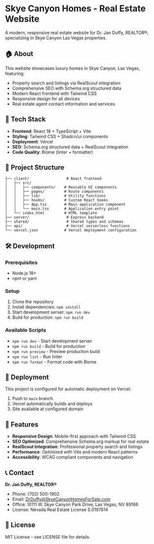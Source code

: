 # Skye Canyon Homes - Real Estate Website

A modern, responsive real estate website for Dr. Jan Duffy, REALTOR®, specializing in Skye Canyon Las Vegas properties.

## 🏠 About

This website showcases luxury homes in Skye Canyon, Las Vegas, featuring:
- Property search and listings via RealScout integration
- Comprehensive SEO with Schema.org structured data
- Modern React frontend with Tailwind CSS
- Responsive design for all devices
- Real estate agent contact information and services

## 🚀 Tech Stack

- **Frontend**: React 18 + TypeScript + Vite
- **Styling**: Tailwind CSS + Shadcn/ui components
- **Deployment**: Vercel
- **SEO**: Schema.org structured data + RealScout integration
- **Code Quality**: Biome (linter + formatter)

## 📁 Project Structure

```
├── client/                 # React frontend
│   ├── src/
│   │   ├── components/    # Reusable UI components
│   │   ├── pages/         # Route components
│   │   ├── lib/           # Utility functions
│   │   ├── hooks/         # Custom React hooks
│   │   ├── App.tsx        # Main application component
│   │   └── main.tsx       # Application entry point
│   └── index.html         # HTML template
├── server/                 # Express backend
├── shared/                 # Shared types and schemas
├── api/                    # Vercel serverless functions
└── vercel.json            # Vercel deployment configuration
```

## 🛠️ Development

### Prerequisites
- Node.js 18+
- npm or yarn

### Setup
1. Clone the repository
2. Install dependencies: `npm install`
3. Start development server: `npm run dev`
4. Build for production: `npm run build`

### Available Scripts
- `npm run dev` - Start development server
- `npm run build` - Build for production
- `npm run preview` - Preview production build
- `npm run lint` - Run linter
- `npm run format` - Format code with Biome

## 🚀 Deployment

This project is configured for automatic deployment on Vercel:

1. Push to `main` branch
2. Vercel automatically builds and deploys
3. Site available at configured domain

## 📱 Features

- **Responsive Design**: Mobile-first approach with Tailwind CSS
- **SEO Optimized**: Comprehensive Schema.org markup for real estate
- **RealScout Integration**: Professional property search and listings
- **Performance**: Optimized with Vite and modern React patterns
- **Accessibility**: WCAG compliant components and navigation

## 📞 Contact

**Dr. Jan Duffy, REALTOR®**
- Phone: (702) 500-1902
- Email: DrDuffy@SkyeCanyonHomesForSale.com
- Office: 10111 W. Skye Canyon Park Drive, Las Vegas, NV 89166
- License: Nevada Real Estate License S.0197614

## 📄 License

MIT License - see LICENSE file for details.
